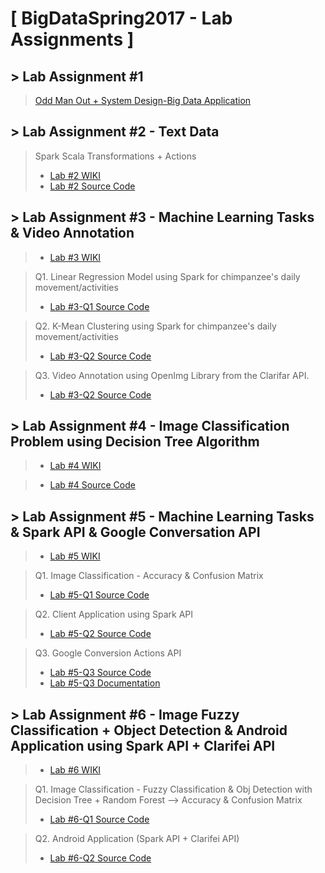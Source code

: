# [ BigDataSpring2017 - Lab Assignments ]

## > Lab Assignment #1
><a href="https://github.com/datarocksAmy/BigDataSpring2017/blob/master/BigData-Lab%20Assignment%20%231/CS%205542%20Big%20Data%20Analytics%20and%20Apps%20Problem%20Set%201.pdf">Odd Man Out + System Design-Big Data Application</a>


## > Lab Assignment #2 - Text Data
>Spark Scala Transformations + Actions  
>* <a href="https://github.com/datarocksAmy/BigDataSpring2017/wiki/CS-5542-BigData-Lab-Report-%232">Lab #2 WIKI</a>
>* <a href="https://github.com/datarocksAmy/BigDataSpring2017/tree/master/BigData-Lab%20Assignment%20%232"> Lab #2 Source Code</a>


## > Lab Assignment #3 - Machine Learning Tasks & Video Annotation
>* <a href="https://github.com/datarocksAmy/BigDataSpring2017/wiki/CS-5542-BigData-Lab-Report-%233">Lab #3 WIKI</a>

>Q1. Linear Regression Model using Spark for chimpanzee's daily movement/activities
>* <a href="https://github.com/datarocksAmy/BigDataSpring2017/tree/master/BigData-Lab%20Assignment%20%233/Spark%20Programming%20Lab%20%233%20-%20Q1%20Linear%20Regression"> Lab #3-Q1 Source Code</a>

>Q2. K-Mean Clustering using Spark for chimpanzee's daily movement/activities
>* <a href="https://github.com/datarocksAmy/BigDataSpring2017/tree/master/BigData-Lab%20Assignment%20%233/Spark%20Programming%20%20Lab%20%233%20-%20Q2%20K-Mean%20Clustering"> Lab #3-Q2 Source Code</a>

>Q3. Video Annotation using OpenImg Library from the Clarifar API.
>* <a href="https://github.com/datarocksAmy/BigDataSpring2017/tree/master/BigData-Lab%20Assignment%20%233/Video%20Annotation">Lab #3-Q2 Source Code</a>


## > Lab Assignment #4 - Image Classification Problem using Decision Tree Algorithm
>* <a href="https://github.com/datarocksAmy/BigDataSpring2017/wiki/CS-5542-BigData-Lab-Report-%234Lab"> Lab #4 WIKI</a>

>* <a href="https://github.com/datarocksAmy/BigDataSpring2017/tree/master/BigData-Lab%20Assignment%20%234"> Lab #4 Source Code</a>


## > Lab Assignment #5 - Machine Learning Tasks & Spark API & Google Conversation API
>* <a href="https://github.com/datarocksAmy/BigDataSpring2017/wiki/CS-5542-BigData-Lab-Report-%235">Lab #5 WIKI</a>

>Q1. Image Classification - Accuracy & Confusion Matrix
>* <a href="https://github.com/datarocksAmy/BigDataSpring2017/tree/master/BigData-Lab%20Assignment%20%235/Spark%20Programming%20Lab%235%20-%20Image%20Classification%20(Exclude%20Decision%20Tree)"> Lab #5-Q1 Source Code</a>

>Q2. Client Application using Spark API
>* <a href="https://github.com/datarocksAmy/BigDataSpring2017/tree/master/BigData-Lab%20Assignment%20%235/Client%20Application%20using%20Spark%20API"> Lab #5-Q2 Source Code</a>

>Q3. Google Conversion Actions API
>* <a href="https://github.com/datarocksAmy/BigDataSpring2017/tree/master/BigData-Lab%20Assignment%20%235/Google%20Conversion%20Actions%20API/Source">Lab #5-Q3 Source Code</a>
>* <a href="https://github.com/datarocksAmy/BigDataSpring2017/tree/master/BigData-Lab%20Assignment%20%235/Google%20Conversion%20Actions%20API/Documentation">Lab #5-Q3 Documentation</a>


## > Lab Assignment #6 - Image Fuzzy Classification + Object Detection & Android Application using Spark API + Clarifei API
>* <a href="">Lab #6 WIKI</a>

>Q1. Image Classification - Fuzzy Classification & Obj Detection with Decision Tree + Random Forest --> Accuracy & Confusion Matrix
>* <a href=""> Lab #6-Q1 Source Code</a>

>Q2. Android Application (Spark API + Clarifei API)
>* <a href="https://github.com/datarocksAmy/BigDataSpring2017/tree/master/BigData-Lab%20Assignment%20%235/Client%20Application%20using%20Spark%20API"> Lab #6-Q2 Source Code</a>

